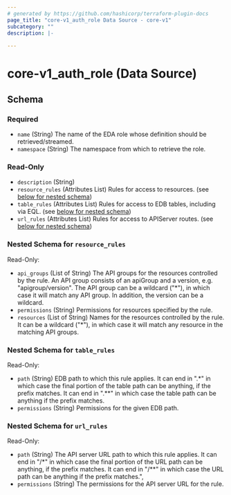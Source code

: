 ```yaml
---
# generated by https://github.com/hashicorp/terraform-plugin-docs
page_title: "core-v1_auth_role Data Source - core-v1"
subcategory: ""
description: |-
  
---
```


# core-v1_auth_role (Data Source)





<!-- schema generated by tfplugindocs -->
## Schema

### Required

- `name` (String) The name of the EDA role whose definition should be retrieved/streamed.
- `namespace` (String) The namespace from which to retrieve the role.

### Read-Only

- `description` (String)
- `resource_rules` (Attributes List) Rules for access to resources. (see [below for nested schema](#nestedatt--resource_rules))
- `table_rules` (Attributes List) Rules for access to EDB tables, including via EQL. (see [below for nested schema](#nestedatt--table_rules))
- `url_rules` (Attributes List) Rules for access to APIServer routes. (see [below for nested schema](#nestedatt--url_rules))

<a id="nestedatt--resource_rules"></a>
### Nested Schema for `resource_rules`

Read-Only:

- `api_groups` (List of String) The API groups for the resources controlled by the rule.
An API group consists of an apiGroup and a version, e.g. "apigroup/version".
The API group can be a wildcard ("*"), in which case it will match any API group.
In addition, the version can be a wildcard.
- `permissions` (String) Permissions for resources specified by the rule.
- `resources` (List of String) Names for the resources controlled by the rule.
It can be a wildcard ("*"), in which case it will match any resource
in the matching API groups.


<a id="nestedatt--table_rules"></a>
### Nested Schema for `table_rules`

Read-Only:

- `path` (String) EDB path to which this rule applies. It can end in ".*"
in which case the final portion of the table path can be anything, if the
prefix matches. It can end in ".**" in which case the table path can be
anything if the prefix matches.
- `permissions` (String) Permissions for the given EDB path.


<a id="nestedatt--url_rules"></a>
### Nested Schema for `url_rules`

Read-Only:

- `path` (String) The API server URL path to which this rule applies. It can end in "/*"
in which case the final portion of the URL path can be anything, if the
prefix matches. It can end in "/**" in which case the URL path can be
anything if the prefix matches.",
- `permissions` (String) The permissions for the API server URL for the rule.
